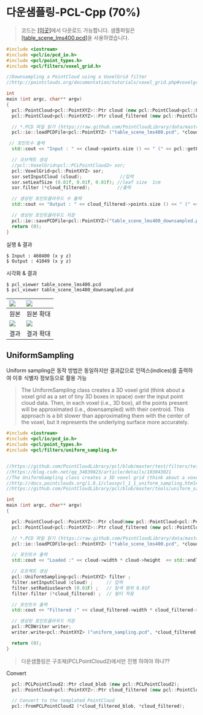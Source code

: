 # 다운샘플링-PCL-Cpp \(70%\)

> 코드는 [\[이곳\]](https://github.com/adioshun/gitBook_Tutorial_PCL/blob/master/Beginner/Part01-Chapter02-Downsampling-PCL-Cpp.cpp)에서 다운로드 가능합니다. 샘플파일은 [\[table\_scene\_lms400.pcd\]](https://raw.githubusercontent.com/adioshun/gitBook_Tutorial_PCL/master/Beginner/sample/table_scene_lms400.pcd%20)을 사용하였습니다.

```cpp
#include <iostream>
#include <pcl/io/pcd_io.h>
#include <pcl/point_types.h>
#include <pcl/filters/voxel_grid.h>

//Downsampling a PointCloud using a VoxelGrid filter
//http://pointclouds.org/documentation/tutorials/voxel_grid.php#voxelgrid

int
main (int argc, char** argv)
{
  pcl::PointCloud<pcl::PointXYZ>::Ptr cloud (new pcl::PointCloud<pcl::PointXYZ>);
  pcl::PointCloud<pcl::PointXYZ>::Ptr cloud_filtered (new pcl::PointCloud<pcl::PointXYZ>);

  // *.PCD 파일 읽기 (https://raw.github.com/PointCloudLibrary/data/master/tutorials/table_scene_lms400.pcd)
  pcl::io::loadPCDFile<pcl::PointXYZ> ("table_scene_lms400.pcd", *cloud);

 // 포인트수 출력
  std::cout << "Input : " << cloud->points.size () << " (" << pcl::getFieldsList (*cloud) <<")"<< std::endl;

  // 오브젝트 생성 
  //pcl::VoxelGrid<pcl::PCLPointCloud2> sor;
  pcl::VoxelGrid<pcl::PointXYZ> sor;
  sor.setInputCloud (cloud);              //입력
  sor.setLeafSize (0.01f, 0.01f, 0.01f); //leaf size  1cm 
  sor.filter (*cloud_filtered);          //출력 

  // 생성된 포인트클라우드 수 출력 
  std::cout << "Output : " << cloud_filtered->points.size () << " (" << pcl::getFieldsList (*cloud_filtered) <<")"<< std::endl;

  // 생성된 포인트클라우드 저장 
  pcl::io::savePCDFile<pcl::PointXYZ>("table_scene_lms400_downsampled.pcd", *cloud_filtered);
  return (0);
}
```

실행 & 결과

```text
$ Input : 460400 (x y z)
$ Output : 41049 (x y z)
```

시각화 & 결과

```text
$ pcl_viewer table_scene_lms400.pcd 
$ pcl_viewer table_scene_lms400_downsampled.pcd
```

| ![](https://i.imgur.com/yG5GYmm.png) | ![](https://i.imgur.com/l8urRKc.png) |
| :--- | :--- |
| 원본 | 원본 확대 |
| ![](https://i.imgur.com/OB02KJu.png) | ![](https://i.imgur.com/RRGXu4O.png) |
| 결과 | 결과 확대 |

## UniformSampling

Uniform sampling은 동작 방법은 동일하지만 결과값으로 인덱스\(indices\)를 출력하여 이후 식별자 정보등으로 활용 가능

> The UniformSampling class creates a 3D voxel grid \(think about a voxel grid as a set of tiny 3D boxes in space\) over the input point cloud data. Then, in each voxel \(i.e., 3D box\), all the points present will be approximated \(i.e., downsampled\) with their centroid. This approach is a bit slower than approximating them with the center of the voxel, but it represents the underlying surface more accurately.

```cpp
#include <iostream>
#include <pcl/io/pcd_io.h>
#include <pcl/point_types.h>
#include <pcl/filters/uniform_sampling.h>


//https://github.com/PointCloudLibrary/pcl/blob/master/test/filters/test_uniform_sampling.cpp
//https://blog.csdn.net/qq_34839823/article/details/103843021
//The UniformSampling class creates a 3D voxel grid (think about a voxel grid as a set of tiny 3D boxes in space) over the input point cloud data. Then, in each voxel (i.e., 3D box), all the points present will be approximated (i.e., downsampled) with their centroid. This approach is a bit slower than approximating them with the center of the voxel, but it represents the underlying surface more accurately.
//http://docs.pointclouds.org/1.8.1/classpcl_1_1_uniform_sampling.html#details
//https://github.com/PointCloudLibrary/pcl/blob/master/tools/uniform_sampling.cpp

int
main (int argc, char** argv)
{

  pcl::PointCloud<pcl::PointXYZ>::Ptr cloud(new pcl::PointCloud<pcl::PointXYZ>);
  pcl::PointCloud<pcl::PointXYZ>::Ptr cloud_filtered (new pcl::PointCloud<pcl::PointXYZ>);

  // *.PCD 파일 읽기 (https://raw.github.com/PointCloudLibrary/data/master/tutorials/table_scene_lms400.pcd)
  pcl::io::loadPCDFile<pcl::PointXYZ> ("table_scene_lms400.pcd", *cloud);

  // 포인트수 출력
  std::cout << "Loaded :" << cloud->width * cloud->height  << std::endl;

  // 오프젝트 생성
  pcl::UniformSampling<pcl::PointXYZ> filter ; 
  filter.setInputCloud (cloud) ;     // 입력 
  filter.setRadiusSearch (0.01F) ;   // 탐색 범위 0.01F
  filter.filter (*cloud_filtered) ;  // 필터 적용 

  // 포인트수 출력  
  std::cout << "Filtered :" << cloud_filtered->width * cloud_filtered->height  << std::endl;  

  // 생성된 포인트클라우드 저장 
  pcl::PCDWriter writer;
  writer.write<pcl::PointXYZ> ("uniform_sampling.pcd", *cloud_filtered, false);

  return (0);
}
```

> 다운샘플링은 구조체\(PCLPointCloud2\)에서만 진행 하여야 하나??

Convert

```cpp
  pcl::PCLPointCloud2::Ptr cloud_blob (new pcl::PCLPointCloud2);
  pcl::PointCloud<pcl::PointXYZ>::Ptr cloud_filtered (new pcl::PointCloud<pcl::PointXYZ>)

  // Convert to the templated PointCloud
  pcl::fromPCLPointCloud2 (*cloud_filtered_blob, *cloud_filtered);
```

